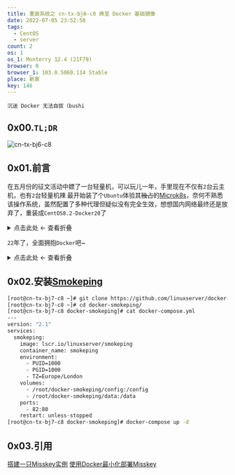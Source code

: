 ```yaml
---
title: 重装系统之 cn-tx-bj6-c8 换至 Docker 基础镜像
date: 2022-07-05 23:52:58
tags:
  - CentOS
  - server
count: 2
os: 1
os_1: Monterry 12.4 (21F79)
browser: 0
browser_1: 103.0.5060.114 Stable
place: 新家
key: 146
---
```

    沉迷 Docker 无法自拔（bushi
<!-- more -->
## 0x00.`TL;DR`
![cn-tx-bj6-c8](https://i1.yuangezhizao.cn/macOS/20220706101209.png!webp)

## 0x01.前言
在五月份的征文活动中嫖了一台轻量机，可以玩儿一年，手里现在不仅有`2`台云主机，也有`2`台轻量机辣
最开始装了个`Ubuntu`体验其~~独占~~的[Microk8s](https://microk8s.io/)，奈何不熟悉该操作系统，虽然配置了多种代理但疑似没有完全生效，想想国内网络最终还是放弃了，重装成`CentOS8.2-Docker20`了

<details><summary>点击此处 ← 查看折叠</summary>

![轻量应用服务器](https://i1.yuangezhizao.cn/macOS/20220705235958.png!webp)
![Docker基础镜像](https://i1.yuangezhizao.cn/macOS/20220706001531.png!webp)

</details>

`22`年了，全面拥抱`Docker`吧~

<details><summary>点击此处 ← 查看折叠</summary>

![19](https://i1.yuangezhizao.cn/macOS/20220706002503.png!webp)
![8](https://i1.yuangezhizao.cn/macOS/20220706002534.png!webp)

</details>

## 0x02.安装[Smokeping](https://oss.oetiker.ch/smokeping)
``` bash
[root@cn-tx-bj7-c8 ~]# git clone https://github.com/linuxserver/docker-smokeping.git
[root@cn-tx-bj7-c8 ~]# cd docker-smokeping/
[root@cn-tx-bj7-c8 docker-smokeping]# cat docker-compose.yml 
---
version: "2.1"
services:
  smokeping:
    image: lscr.io/linuxserver/smokeping
    container_name: smokeping
    environment:
      - PUID=1000
      - PGID=1000
      - TZ=Europe/London
    volumes:
      - /root/docker-smokeping/config:/config
      - /root/docker-smokeping/data:/data
    ports:
      - 82:80
    restart: unless-stopped
[root@cn-tx-bj7-c8 docker-smokeping]# docker-compose up -d
```

## 0x03.引用
[搭建一只Misskey实例](https://web.archive.org/web/20220705161154/https://candinya.com/posts/play-with-misskey/)
[使用Docker最小化部署Misskey](https://web.archive.org/web/20220705161256/https://candinya.com/posts/minimal-misskey-docker-deploy/)

